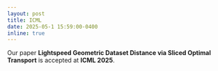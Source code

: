 ```yaml
---
layout: post
title: ICML
date: 2025-05-1 15:59:00-0400
inline: true
---
```


Our paper **Lightspeed Geometric Dataset Distance via Sliced Optimal Transport** is accepted at **ICML 2025**.